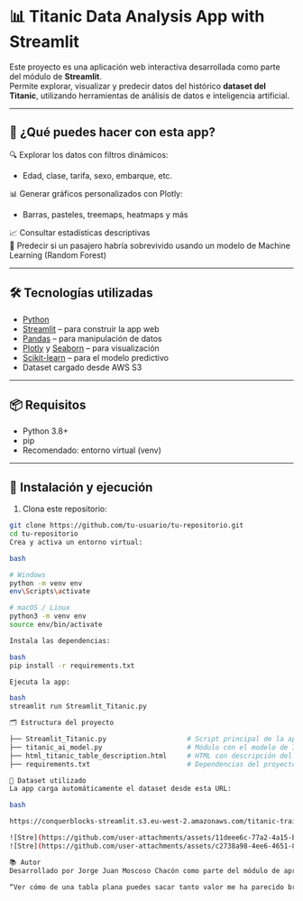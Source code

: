# 📊 Titanic Data Analysis App with Streamlit

Este proyecto es una aplicación web interactiva desarrollada como parte del módulo de **Streamlit**.  
Permite explorar, visualizar y predecir datos del histórico **dataset del Titanic**, utilizando herramientas de análisis de datos e inteligencia artificial.

---

## 🚀 ¿Qué puedes hacer con esta app?

🔍 Explorar los datos con filtros dinámicos:  
- Edad, clase, tarifa, sexo, embarque, etc.

📊 Generar gráficos personalizados con Plotly:  
- Barras, pasteles, treemaps, heatmaps y más

📈 Consultar estadísticas descriptivas  
🧠 Predecir si un pasajero habría sobrevivido usando un modelo de Machine Learning (Random Forest)

---

## 🛠️ Tecnologías utilizadas

- [Python](https://www.python.org/)  
- [Streamlit](https://streamlit.io/) – para construir la app web  
- [Pandas](https://pandas.pydata.org/) – para manipulación de datos  
- [Plotly](https://plotly.com/python/) y [Seaborn](https://seaborn.pydata.org/) – para visualización  
- [Scikit-learn](https://scikit-learn.org/) – para el modelo predictivo  
- Dataset cargado desde AWS S3

---

## 📦 Requisitos

- Python 3.8+
- pip
- Recomendado: entorno virtual (venv)

---

## 🔧 Instalación y ejecución

1. Clona este repositorio:

```bash
git clone https://github.com/tu-usuario/tu-repositorio.git
cd tu-repositorio
Crea y activa un entorno virtual:

bash

# Windows
python -m venv env
env\Scripts\activate

# macOS / Linux
python3 -m venv env
source env/bin/activate

Instala las dependencias:

bash
pip install -r requirements.txt

Ejecuta la app:

bash
streamlit run Streamlit_Titanic.py

🗂 Estructura del proyecto

├── Streamlit_Titanic.py                    # Script principal de la app
├── titanic_ai_model.py                     # Módulo con el modelo de IA
├── html_titanic_table_description.html     # HTML con descripción del dataset
├── requirements.txt                        # Dependencias del proyecto

📁 Dataset utilizado
La app carga automáticamente el dataset desde esta URL:

bash

https://conquerblocks-streamlit.s3.eu-west-2.amazonaws.com/titanic-train.csv

![Stre](https://github.com/user-attachments/assets/11deee6c-77a2-4a15-be20-e2ad7d95d5d7)
![Stre](https://github.com/user-attachments/assets/c2738a98-4ee6-4651-81f5-078d4cad8948)

📚 Autor
Desarrollado por Jorge Juan Moscoso Chacón como parte del módulo de aprendizaje de Streamlit en el Máster de Programación Full Stack de Conquer Block.

“Ver cómo de una tabla plana puedes sacar tanto valor me ha parecido brutal. Y lo visual y entendible que puede hacerse de una aburrida lista de datos es lo que más me ha sorprendido.”

